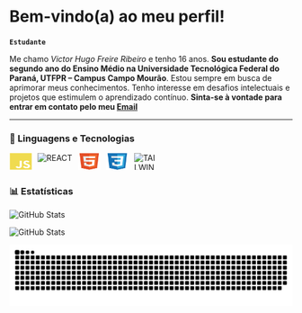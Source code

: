 # Bem-vindo(a) ao meu perfil!

**`Estudante`**

Me chamo *Victor Hugo Freire Ribeiro* e tenho 16 anos. **Sou estudante do segundo ano do Ensino Médio na Universidade Tecnológica Federal do Paraná, UTFPR – Campus Campo Mourão**. Estou sempre em busca de aprimorar meus conhecimentos. Tenho interesse em desafios intelectuais e projetos que estimulem o aprendizado contínuo. **Sinta-se à vontade para entrar em contato pelo meu [Email](mailto:victor.torugo.freire@gmail.com)**

--- 

### 🤖 Linguagens e Tecnologias
  <img
   align="left"
   style="padding-right: 10px;"
   alt="Js"
   height="30"
   width="40"
   src="https://raw.githubusercontent.com/devicons/devicon/master/icons/javascript/javascript-plain.svg">
   
  <img
   align="left"
   style="padding-right: 10px;" 
   alt="REACT"
   height="30"
   src="https://cdn.jsdelivr.net/gh/devicons/devicon@latest/icons/react/react-original.svg" />
   
  <img
   align="left"
   style="padding-right: 10px;" 
   alt="HTML"
   height="30"
   width="40" 
   src="https://raw.githubusercontent.com/devicons/devicon/master/icons/html5/html5-original.svg">
   
  <img 
   align="left"
   style="padding-right: 10px;" 
   alt="CSS"
   height="30"
   width="40"
   src="https://raw.githubusercontent.com/devicons/devicon/master/icons/css3/css3-original.svg">
   
  <img
   align="left"
   style="padding-right: 10px;" 
   alt="TAILWINDCSS" 
   height="30" 
   width="40" 
   src="https://cdn.jsdelivr.net/gh/devicons/devicon@latest/icons/tailwindcss/tailwindcss-original.svg" />
   
   <br>
   <br>

   ### 📊 Estatísticas

<div align="left">
  <img 
    alt="GitHub Stats" 
    height="200" 
    style="padding-right: 6px;" 
    src="https://github-readme-stats.vercel.app/api?username=Victor-Hugo-Freire&show_icons=true&theme=dark&include_all_commits=true&locale=pt-br" 
  />

<img  
      alt="GitHub Stats" 
      height="200" 
      src="https://github-readme-stats.vercel.app/api/top-langs/?username=Victor-Hugo-Freire&theme=dark&layout=compact&custom_title=Tecnologias&langs_count=9" 
  />

</div>
 
<picture align="center">
  <source media="(prefers-color-scheme: dark)" srcset="https://raw.githubusercontent.com/Victor-Hugo-Freire/Victor-Hugo-Freire/output/github-contribution-grid-snake-dark.svg">
  <source media="(prefers-color-scheme: light)" srcset="https://raw.githubusercontent.com/Victor-Hugo-Freire/Victor-Hugo-Freire/output/github-contribution-grid-snake-dark.svg">
  <img align="center" alt="github contribution grid snake animation" src="https://raw.githubusercontent.com/Victor-Hugo-Freire/Victor-Hugo-Freire/output/github-contribution-grid-snake.svg">
</picture>
